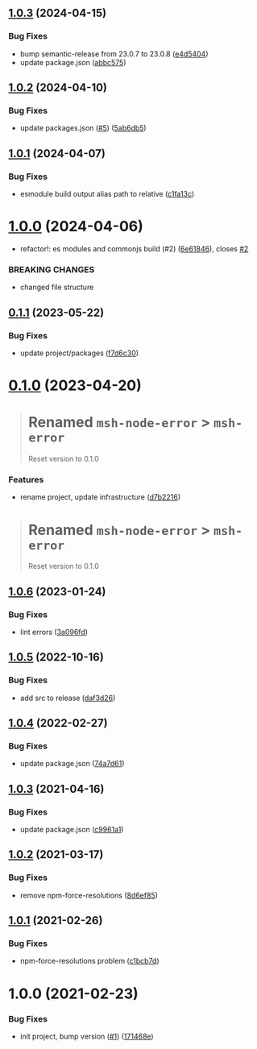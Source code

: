 ## [1.0.3](https://github.com/beecode-rs/msh-error/compare/v1.0.2...v1.0.3) (2024-04-15)


### Bug Fixes

* bump semantic-release from 23.0.7 to 23.0.8 ([e4d5404](https://github.com/beecode-rs/msh-error/commit/e4d540470e9ef0703807ac2ed4f20e8ecb7744fa))
* update package.json ([abbc575](https://github.com/beecode-rs/msh-error/commit/abbc5757008e86e539f5d6c8881b830187feec4b))

## [1.0.2](https://github.com/beecode-rs/msh-error/compare/v1.0.1...v1.0.2) (2024-04-10)


### Bug Fixes

* update packages.json ([#5](https://github.com/beecode-rs/msh-error/issues/5)) ([5ab6db5](https://github.com/beecode-rs/msh-error/commit/5ab6db5a5fd8ba4a47e4c800bffe229187e3d506))

## [1.0.1](https://github.com/beecode-rs/msh-error/compare/v1.0.0...v1.0.1) (2024-04-07)


### Bug Fixes

* esmodule build output alias path to relative ([c1fa13c](https://github.com/beecode-rs/msh-error/commit/c1fa13cf395775326d439a3afaf394c0657a1835))

# [1.0.0](https://github.com/beecode-rs/msh-error/compare/v0.1.1...v1.0.0) (2024-04-06)


* refactor!: es modules and commonjs build (#2) ([6e61846](https://github.com/beecode-rs/msh-error/commit/6e61846e43a9cb99f576f4916140ee97ae7ca28e)), closes [#2](https://github.com/beecode-rs/msh-error/issues/2)


### BREAKING CHANGES

* changed file structure

## [0.1.1](https://github.com/beecode-rs/msh-error/compare/v0.1.0...v0.1.1) (2023-05-22)


### Bug Fixes

* update project/packages ([f7d6c30](https://github.com/beecode-rs/msh-error/commit/f7d6c30316e3c4bc75b6a785c2b19eecccb74842))

# [0.1.0](https://github.com/beecode-rs/msh-error/compare/v0.0.0...v0.1.0) (2023-04-20)

> # Renamed `msh-node-error` > `msh-error`
> Reset version to 0.1.0

### Features

* rename project, update infrastructure ([d7b2216](https://github.com/beecode-rs/msh-error/commit/d7b2216cf071cfc56c6474798bcaa529bca2f5a0))

> # Renamed `msh-node-error` > `msh-error`
> Reset version to 0.1.0

## [1.0.6](https://github.com/beecode-rs/msh-node-error/compare/v1.0.5...v1.0.6) (2023-01-24)


### Bug Fixes

* lint errors ([3a096fd](https://github.com/beecode-rs/msh-node-error/commit/3a096fdf5aceb7406791364795785e6730fb0034))

## [1.0.5](https://github.com/beecode-rs/msh-node-error/compare/v1.0.4...v1.0.5) (2022-10-16)


### Bug Fixes

* add src to release ([daf3d26](https://github.com/beecode-rs/msh-node-error/commit/daf3d26556a97b0746a0a9482bbdfc10cdc680b0))

## [1.0.4](https://github.com/beecode-rs/msh-node-error/compare/v1.0.3...v1.0.4) (2022-02-27)


### Bug Fixes

* update package.json ([74a7d61](https://github.com/beecode-rs/msh-node-error/commit/74a7d610eeef03f86265a4a658a5db6b66fd57bc))

## [1.0.3](https://github.com/beecode-rs/msh-node-error/compare/v1.0.2...v1.0.3) (2021-04-16)


### Bug Fixes

* update package.json ([c9961a1](https://github.com/beecode-rs/msh-node-error/commit/c9961a14eaa5212bcc4bc26988aa7cfcfeff9b4a))

## [1.0.2](https://github.com/beecode-rs/msh-node-error/compare/v1.0.1...v1.0.2) (2021-03-17)


### Bug Fixes

* remove npm-force-resolutions ([8d6ef85](https://github.com/beecode-rs/msh-node-error/commit/8d6ef85af0de56e69ea465e825b85a84075137a1))

## [1.0.1](https://github.com/beecode-rs/msh-node-error/compare/v1.0.0...v1.0.1) (2021-02-26)


### Bug Fixes

* npm-force-resolutions problem ([c1bcb7d](https://github.com/beecode-rs/msh-node-error/commit/c1bcb7de88dcc67a3e11b32b4b0231a3f36185bf))

# 1.0.0 (2021-02-23)


### Bug Fixes

* init project, bump version ([#1](https://github.com/beecode-rs/msh-node-error/issues/1)) ([171468e](https://github.com/beecode-rs/msh-node-error/commit/171468e87ebdde8b687af435b40b34ef0cb003f2))
